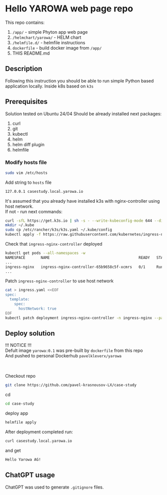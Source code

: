 # Hello YAROWA web page repo

This repo contains:
1. `/app/` - simple Phyton app web page
2. `/helmchart/yarowa/` - HELM chart
3. `/helmfile.d/` - helmfile instructions
4. `dockerfile` - build docker image from `/app/`
5. THIS README.md


## Description
Following this instruction you should be able to run simple Python based application locally.
Inside k8s based on `k3s`

## Prerequisites
Solution tested on Ubuntu 24/04
Should be already installed next packages:
1. curl
2. git
3. kubectl
4. helm
5. helm diff plugin
6. helmfile

### Modify hosts file

```Bash
sudo vim /etc/hosts
```

Add string to `hosts` file
```Bash
127.0.0.1 casestudy.local.yarowa.io
```

It's assumed that you already have installed k3s with nginx-controller using host network.<br/>
If not - run next commands:
```Bash
curl -sfL https://get.k3s.io | sh -s - --write-kubeconfig-mode 644 --disable traefik
mkdir ~/.kube
sudo cp /etc/rancher/k3s/k3s.yaml ~/.kube/config
kubectl apply -f https://raw.githubusercontent.com/kubernetes/ingress-nginx/master/deploy/static/provider/baremetal/deploy.yaml
```
Check that `ingress-nginx-controller` deployed
```Bash
kubectl get pods --all-namespaces -w
NAMESPACE       NAME                                        READY   STATUS      RESTARTS   AGE
...
ingress-nginx   ingress-nginx-controller-65b9658c5f-xcmrs   0/1     Running     0          3h18m
...
```
Patch `ingress-nginx-controller` to use host network
```Bash
cat > ingress.yaml <<EOF
spec:
  template:
    spec:
      hostNetwork: true
EOF
kubectl patch deployment ingress-nginx-controller -n ingress-nginx --patch "$(cat ingress.yaml)"
```

## Deploy solution
!!! NOTICE !!!<br/>
Defult image `yarowa:0.1` was pre-built by `dockerfile` from this repo<br/>
And pushed to personal Dockerhub `pavelkleverx/yarowa`<br/>
<br/><br/>

Checkout repo
```Bash
git clone https://github.com/pavel-krasnousov-LX/case-study
```

cd
```Bash
cd case-study
```
deploy app

```Bash
helmfile apply
```
After deployment completed run:
```Bash
curl casestudy.local.yarowa.io
```
and get
```Bash
Hello Yarowa AG!
```
## ChatGPT usage
ChatGPT was used to generate `.gitignore` files.